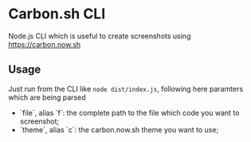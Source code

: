 # Carbon.sh CLI
Node.js CLI which is useful to create screenshots using https://carbon.now.sh
## Usage
Just run from the CLI like `node dist/index.js`, following here paramters which are being parsed
<ul>
  <li> `file`, alias `f`: the complete path to the file which code you want to screenshot;</li>
  <li> `theme`, alias `c`: the carbon.now.sh theme you want to use;</li>
</ul>
